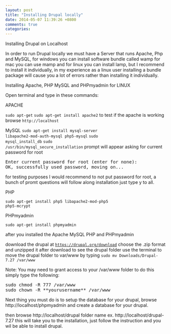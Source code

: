 ```yaml
---
layout: post
title: "Installing Drupal locally"
date: 2014-05-07 11:39:26 +0800
comments: true
categories:
---
```


Installing Drupal on Localhost

In order to run Drupal locally we must have a Server that runs Apache, Php and MySQL,
for windows you can install software bundle called wamp
for mac you can use mamp
and for linux you can install lamp, but I recommend to install it individually, in my experience as a linux user installing a bundle package will cause you a lot of errors rather than installing it individually.

Installing Apache, PHP MySQL and PHPmyadmin for LINUX

Open terminal and type in these commands:

APACHE

<code>sudo apt-get</code>
<code>sudo apt-get install apache2</code>
to test if the apache is working browse <code>http://localhost</code>


MySQL
<code>sudo apt-get install mysql-server libapache2-mod-auth-mysql php5-mysql</code>
<code>sudo mysql_install_db</code>
<code>sudo /usr/bin/mysql_secure_installation</code>
prompt will appear asking for current password for root
<pre>Enter current password for root (enter for none): 
OK, successfully used password, moving on...</pre>
for testing purposes I would recommend to not put password for root,
a bunch of promt questions will follow along installation just type y to all.

PHP

<code>sudo apt-get install php5 libapache2-mod-php5 php5-mcrypt</code>

PHPmyadmin

<code>sudo apt-get install phpmyadmin</code>

after you installed the Apache MySQL PHP and PHPmyadmin

download the drupal at <code>https://drupal.org/download</code>
choose the .zip format and unzipped it after download to see the drupal folder
use the terminal to move the drupal folder to var/www by typing <code>sudo mv Downloads/Drupal-7.27 /var/www</code>

Note: You may need to grant access to your /var/www folder to do this simply type the following:
<pre>
sudo chmod -R 777 /var/www
sudo chown -R **yourusername** /var/www
</pre>

Next thing you must do is to setup the database for your drupal, browse http://localhost/phpmyadmin
and create a database for your drupal.

then browse http://localhost/drupal folder name ex. http://localhost/drupal-7.27 this will take you to the installation, just follow the instruction and you wil be able to install drupal.